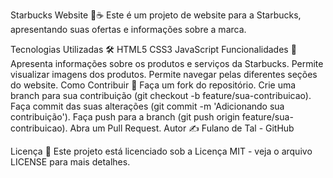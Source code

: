Starbucks Website 🌟☕
Este é um projeto de website para a Starbucks, apresentando suas ofertas e informações sobre a marca.

Tecnologias Utilizadas 🛠️
HTML5
CSS3
JavaScript
Funcionalidades 🚀
Apresenta informações sobre os produtos e serviços da Starbucks.
Permite visualizar imagens dos produtos.
Permite navegar pelas diferentes seções do website.
Como Contribuir 🤝
Faça um fork do repositório.
Crie uma branch para sua contribuição (git checkout -b feature/sua-contribuicao).
Faça commit das suas alterações (git commit -m 'Adicionando sua contribuição').
Faça push para a branch (git push origin feature/sua-contribuicao).
Abra um Pull Request.
Autor ✍️
Fulano de Tal - GitHub

Licença 📝
Este projeto está licenciado sob a Licença MIT - veja o arquivo LICENSE para mais detalhes.

